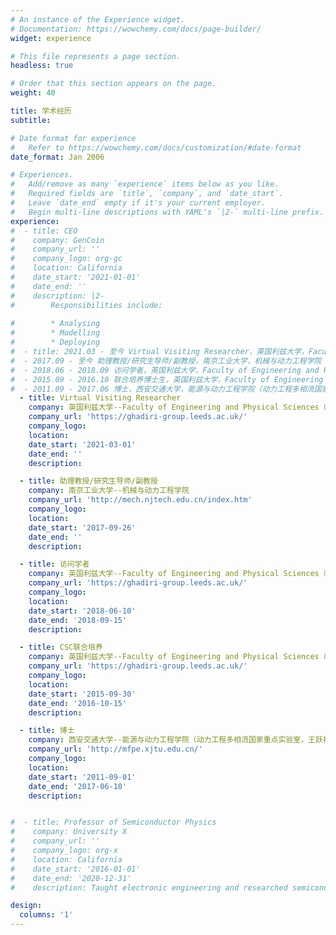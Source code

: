 ```yaml
---
# An instance of the Experience widget.
# Documentation: https://wowchemy.com/docs/page-builder/
widget: experience

# This file represents a page section.
headless: true

# Order that this section appears on the page.
weight: 40

title: 学术经历
subtitle:

# Date format for experience
#   Refer to https://wowchemy.com/docs/customization/#date-format
date_format: Jan 2006

# Experiences.
#   Add/remove as many `experience` items below as you like.
#   Required fields are `title`, `company`, and `date_start`.
#   Leave `date_end` empty if it's your current employer.
#   Begin multi-line descriptions with YAML's `|2-` multi-line prefix.
experience:
#  - title: CEO
#    company: GenCoin
#    company_url: ''
#    company_logo: org-gc
#    location: California
#    date_start: '2021-01-01'
#    date_end: ''
#    description: |2-
#        Responsibilities include:
        
#        * Analysing
#        * Modelling
#        * Deploying
#  - title: 2021.03 - 至今 Virtual Visiting Researcher，英国利兹大学，Faculty of Engineering and Physical Sciences（Mojtaba Ghadiri院士）
#  - 2017.09 - 至今 助理教授/研究生导师/副教授，南京工业大学，机械与动力工程学院
#  - 2018.06 - 2018.09 访问学者，英国利兹大学，Faculty of Engineering and Physical Sciences（Mojtaba Ghadiri院士）
#  - 2015.09 - 2016.10 联合培养博士生，英国利兹大学，Faculty of Engineering and Physical Sciences（Mojtaba Ghadiri院士）
#  - 2011.09 - 2017.06 博士，西安交通大学，能源与动力工程学院（动力工程多相流国家重点实验室，王跃社教授，隶属院士团队）
  - title: Virtual Visiting Researcher
    company: 英国利兹大学--Faculty of Engineering and Physical Sciences（Mojtaba Ghadiri院士）
    company_url: 'https://ghadiri-group.leeds.ac.uk/'
    company_logo: 
    location: 
    date_start: '2021-03-01'
    date_end: ''
    description: 

  - title: 助理教授/研究生导师/副教授
    company: 南京工业大学--机械与动力工程学院
    company_url: 'http://mech.njtech.edu.cn/index.htm'
    company_logo: 
    location: 
    date_start: '2017-09-26'
    date_end: ''
    description: 

  - title: 访问学者
    company: 英国利兹大学--Faculty of Engineering and Physical Sciences（Mojtaba Ghadiri院士）
    company_url: 'https://ghadiri-group.leeds.ac.uk/'
    company_logo: 
    location: 
    date_start: '2018-06-10'
    date_end: '2018-09-15'
    description: 

  - title: CSC联合培养
    company: 英国利兹大学--Faculty of Engineering and Physical Sciences（Mojtaba Ghadiri院士）
    company_url: 'https://ghadiri-group.leeds.ac.uk/'
    company_logo: 
    location: 
    date_start: '2015-09-30'
    date_end: '2016-10-15'
    description: 

  - title: 博士
    company: 西安交通大学--能源与动力工程学院（动力工程多相流国家重点实验室，王跃社教授，隶属郭烈锦院士团队）
    company_url: 'http://mfpe.xjtu.edu.cn/'
    company_logo: 
    location: 
    date_start: '2011-09-01'
    date_end: '2017-06-10'
    description: 


#  - title: Professor of Semiconductor Physics
#    company: University X
#    company_url: ''
#    company_logo: org-x
#    location: California
#    date_start: '2016-01-01'
#    date_end: '2020-12-31'
#    description: Taught electronic engineering and researched semiconductor physics.

design:
  columns: '1'
---
```

